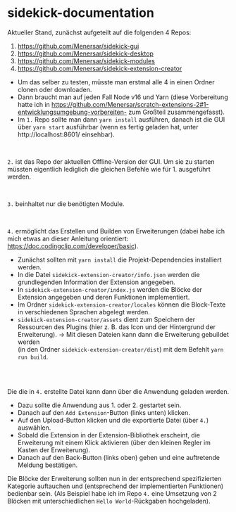 # sidekick-documentation

Aktueller Stand, zunächst aufgeteilt auf die folgenden 4 Repos:
1. https://github.com/Menersar/sidekick-gui
2. https://github.com/Menersar/sidekick-desktop
3. https://github.com/Menersar/sidekick-modules
4. https://github.com/Menersar/sidekick-extension-creator

- Um das selber zu testen, müsste man erstmal alle 4 in einen Ordner clonen oder downloaden.
- Dann braucht man auf jeden Fall Node v16 und Yarn 
(diese Vorbereitung hatte ich in https://github.com/Menersar/scratch-extensions-2#1-entwicklungsumgebung-vorbereiten- zum Großteil zusammengefasst).
- Im `1.` Repo sollte man dann `yarn install` ausführen, danach ist die GUI über `yarn start` ausführbar (wenn es fertig geladen hat, unter http://localhost:8601/ einsehbar).

<br/>

`2.` ist das Repo der aktuellen Offline-Version der GUI. Um sie zu starten müssten eigentlich lediglich die gleichen Befehle wie für 1. ausgeführt werden.

<br/>

`3.` beinhaltet nur die benötigten Module.

<br/>

`4.` ermöglicht das Erstellen und Builden von Erweiterungen (dabei habe ich mich etwas an dieser Anleitung orientiert: https://doc.codingclip.com/developer/basic).
- Zunächst sollten mit `yarn install` die Projekt-Dependencies installiert werden.
- In die Datei `sidekick-extension-creator/info.json` werden die grundlegenden Information der Extension angegeben.
- In `sidekick-extension-creator/index.js` werden die Blöcke der Extension angegeben und deren Funktionen implementiert.
- Im Ordner `sidekick-extension-creator/locales` können die Block-Texte in verschiedenen Sprachen abgelegt werden.
- `sidekick-extension-creator/assets` dient zum Speichern der Ressourcen des Plugins (hier z. B. das Icon und der Hintergrund der Erweiterung).
→ Mit diesen Dateien kann dann die Erweiterung gebuildet werden <br/>
(in den Ordner `sidekick-extension-creator/dist`) mit dem Befehlt `yarn run build`.

<br/>
<br/>

Die die in `4.` erstellte Datei kann dann über die Anwendung geladen werden.
- Dazu sollte die Anwendung aus 1. oder 2. gestartet sein.
- Danach auf den `Add Extension`-Button (links unten) klicken.
- Auf den Upload-Button klicken und die exportierte Datei (über `4.`) auswählen.
- Sobald die Extension in der Extension-Bibliothek erscheint, die Erweiterung mit einem Klick aktivieren (über den kleinen Regler im Kasten der Erweiterung).
- Danach auf den Back-Button (links oben) gehen und eine auftretende Meldung bestätigen.

Die Blöcke der Erweiterung sollten nun in der entsprechend spezifizierten Kategorie auftauchen und (entsprechend der implementierten Funktionen) bedienbar sein.
(Als Beispiel habe ich im Repo `4.` eine Umsetzung von 2 Blöcken mit unterschiedlichen `Hello World`-Rückgaben hochgeladen).
